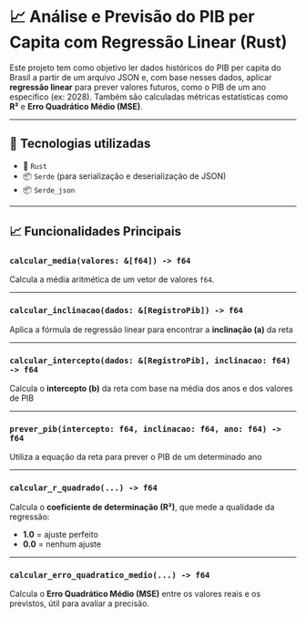 # 📈 Análise e Previsão do PIB per Capita com Regressão Linear (Rust)

Este projeto tem como objetivo ler dados históricos do PIB per capita do Brasil a partir de um arquivo JSON e, com base nesses dados, aplicar **regressão linear** para prever valores futuros, como o PIB de um ano específico (ex: 2028). Também são calculadas métricas estatísticas como **R²** e **Erro Quadrático Médio (MSE)**.

---

## 🚀 Tecnologias utilizadas

- 🦀 `Rust`
- 📦 `Serde` (para serialização e deserialização de JSON)
- 📦 `Serde_json`

---

## 📈 Funcionalidades Principais

### `calcular_media(valores: &[f64]) -> f64`

Calcula a média aritmética de um vetor de valores `f64`.

---

### `calcular_inclinacao(dados: &[RegistroPib]) -> f64`

Aplica a fórmula de regressão linear para encontrar a **inclinação (a)** da reta

---

### `calcular_intercepto(dados: &[RegistroPib], inclinacao: f64) -> f64`

Calcula o **intercepto (b)** da reta com base na média dos anos e dos valores de PIB

---

### `prever_pib(intercepto: f64, inclinacao: f64, ano: f64) -> f64`

Utiliza a equação da reta para prever o PIB de um determinado ano

---

### `calcular_r_quadrado(...) -> f64`

Calcula o **coeficiente de determinação (R²)**, que mede a qualidade da regressão:

- **1.0** = ajuste perfeito
- **0.0** = nenhum ajuste

---

### `calcular_erro_quadratico_medio(...) -> f64`

Calcula o **Erro Quadrático Médio (MSE)** entre os valores reais e os previstos, útil para avaliar a precisão.

